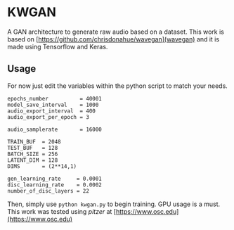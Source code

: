 # KWGAN

A GAN architecture to generate raw audio based on a dataset. This work is based on [https://github.com/chrisdonahue/wavegan](wavegan) and it is made using Tensorflow and Keras.

## Usage

For now just edit the variables within the python script to match your needs. 

```
epochs_number          = 40001
model_save_interval    = 1000
audio_export_interval  = 400
audio_export_per_epoch = 3

audio_samplerate       = 16000

TRAIN_BUF  = 2048
TEST_BUF   = 128
BATCH_SIZE = 256
LATENT_DIM = 128
DIMS       = (2**14,1)

gen_learning_rate     = 0.0001
disc_learning_rate    = 0.0002
number_of_disc_layers = 22

```

Then, simply use `python kwgan.py` to begin training. GPU usage is a must. This work was tested using *pitzer* at [https://www.osc.edu](https://www.osc.edu)